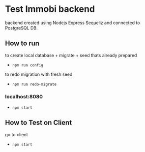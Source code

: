 # Test Immobi backend
backend created using Nodejs Express Sequeliz and connected to PostgreSQL DB.


## How to run
to create local database + migrate + seed thats already prepared
- `npm run config`

to redo migration with fresh seed
- `npm run redo-migrate`

### localhost:8080
- `npm start`

## How to Test on Client
go to client
- `npm start`